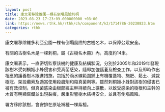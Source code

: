 ```yaml
---
layout: post
title: 康文署移除維園一棵有倒塌風險刺桐
date: 2023-08-23 17:23:09.000000000 +08:00
link: https://news.rthk.hk/rthk/ch/component/k2/1714786-20230823.htm
categories: rthk
---
```


康文署移除維多利亞公園一棵有倒塌風險的古樹名木，以保障公眾安全。

有關的古樹名木是一棵刺桐，屬《古樹名木冊》內，高度約14米。

康文署表示，一直密切監察該樹的健康及結構狀況，分別於2005年和2019年發現該樹木受刺桐姬小蜂侵害和受真菌感染，隨即加強護養及檢查工作，以及即時作出相應的護養樹木跟進措施，包括於滴水線範圍鋪上有機覆蓋物、施肥、鬆土、減裁樹冠、架設纜索及適當使用殺蟲劑和殺真菌劑等。雖然刺桐姬小蜂對該樹的侵害已被有效控制，但真菌感染由根部經主幹持續向上擴散，以致受感染的樹根和主幹的木質有明顯腐爛並出現裂痕，嚴重影響樹木結構安全，並且有倒塌風險。

署方移除該樹，會安排在原址補種一棵紫檀。
